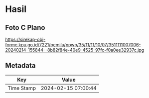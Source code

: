 # Hasil

## Foto C Plano

https://sirekap-obj-formc.kpu.go.id/7221/pemilu/ppwp/35/11/11/10/07/3511111007006-20240214-155844--8b82f84e-40e9-4525-97fc-f0a0ee32937c.jpg


## Metadata

| Key        | Value               |
| ---------- | ------------------- |
| Time Stamp | 2024-02-15 07:00:44 |




